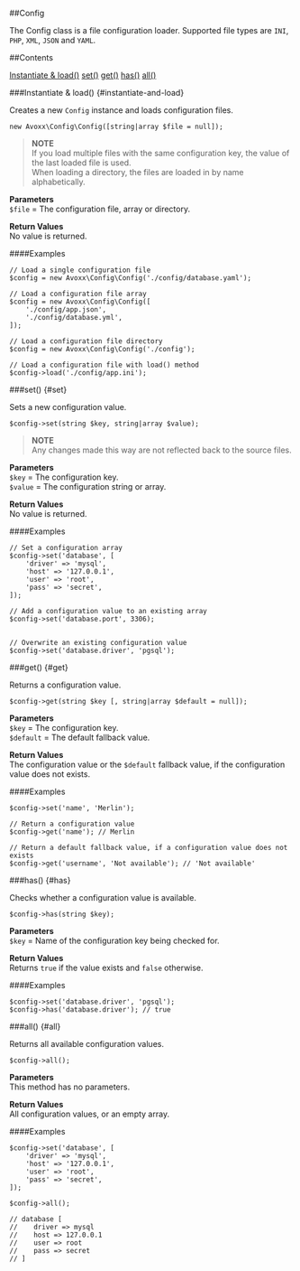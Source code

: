 ##Config

The Config class is a file configuration loader. Supported file types are
`INI`, `PHP`, `XML`, `JSON` and `YAML`.

##Contents

<div id="contents" markdown="1">

[Instantiate & load()](#instantiate-and-load)
[set()](#set)
[get()](#get)
[has()](#has)
[all()](#all)

</div>

###Instantiate & load() {#instantiate-and-load}

Creates a new `Config` instance and loads configuration files.

    new Avoxx\Config\Config([string|array $file = null]);

>**NOTE**  
If you load multiple files with the same configuration key,
the value of the last loaded file is used.  
When loading a directory, the files are loaded in by name alphabetically.

**Parameters**  
`$file` = The configuration file, array or directory.

**Return Values**  
No value is returned.

####Examples

    // Load a single configuration file
    $config = new Avoxx\Config\Config('./config/database.yaml');
    
    // Load a configuration file array
    $config = new Avoxx\Config\Config([
        './config/app.json',
        './config/database.yml',
    ]);

    // Load a configuration file directory
    $config = new Avoxx\Config\Config('./config');

    // Load a configuration file with load() method
    $config->load('./config/app.ini');

###set() {#set}

Sets a new configuration value.

    $config->set(string $key, string|array $value);

>**NOTE**  
Any changes made this way are not reflected back to the source files.

**Parameters**  
`$key` = The configuration key.  
`$value` = The configuration string or array.

**Return Values**  
No value is returned.

####Examples

    // Set a configuration array
    $config->set('database', [
        'driver' => 'mysql',
        'host' => '127.0.0.1',
        'user' => 'root',
        'pass' => 'secret',
    ]);

    // Add a configuration value to an existing array    
    $config->set('database.port', 3306);


    // Overwrite an existing configuration value
    $config->set('database.driver', 'pgsql');

###get() {#get}

Returns a configuration value.

    $config->get(string $key [, string|array $default = null]);

**Parameters**  
`$key` = The configuration key.  
`$default` = The default fallback value.

**Return Values**  
The configuration value or the `$default` fallback value,
if the configuration value does not exists.

####Examples

    $config->set('name', 'Merlin');

    // Return a configuration value
    $config->get('name'); // Merlin

    // Return a default fallback value, if a configuration value does not exists
    $config->get('username', 'Not available'); // 'Not available'

###has() {#has}

Checks whether a configuration value is available.

    $config->has(string $key);

**Parameters**  
`$key` = Name of the configuration key being checked for.

**Return Values**  
Returns `true` if the value exists and `false` otherwise.

####Examples

    $config->set('database.driver', 'pgsql');
    $config->has('database.driver'); // true

###all() {#all}

Returns all available configuration values.

    $config->all();

**Parameters**  
This method has no parameters.  
    
**Return Values**  
All configuration values, or an empty array.

####Examples

    $config->set('database', [
        'driver' => 'mysql',
        'host' => '127.0.0.1',
        'user' => 'root',
        'pass' => 'secret',
    ]);
        
    $config->all();
    
    // database [
    //    driver => mysql
    //    host => 127.0.0.1
    //    user => root
    //    pass => secret
    // ]
